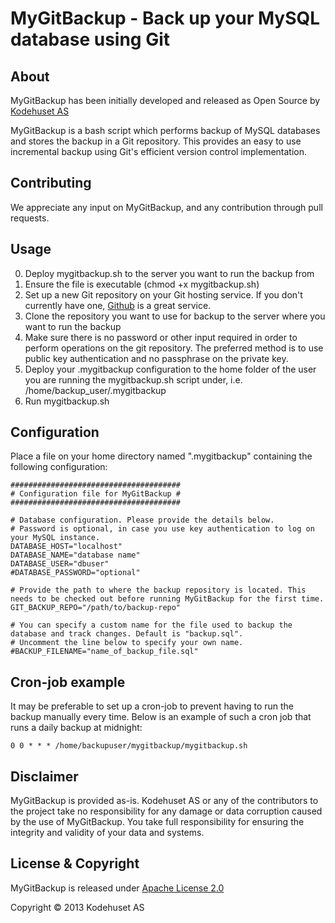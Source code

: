 MyGitBackup - Back up your MySQL database using Git
===================================================

About
-----

MyGitBackup has been initially developed and released as Open Source by [Kodehuset AS](http://www.kodehuset.no)

MyGitBackup is a bash script which performs backup of MySQL databases and stores the backup in a Git repository. This provides an easy to use incremental backup using Git's efficient version control implementation. 

Contributing
------------

We appreciate any input on MyGitBackup, and any contribution through pull requests. 


Usage
-----

0. Deploy mygitbackup.sh to the server you want to run the backup from
0. Ensure the file is executable (chmod +x mygitbackup.sh)
0. Set up a new Git repository on your Git hosting service. If you don't currently have one, [Github](http://github.com) is a great service.
0. Clone the repository you want to use for backup to the server where you want to run the backup
0. Make sure there is no password or other input required in order to perform operations on the git repository. The preferred method is to use public key authentication and no passphrase on the private key.
0. Deploy your .mygitbackup configuration to the home folder of the user you are running the mygitbackup.sh script under, i.e. /home/backup_user/.mygitbackup
0. Run mygitbackup.sh


Configuration
-------------

Place a file on your home directory named ".mygitbackup" containing the following configuration: 

    ######################################
    # Configuration file for MyGitBackup #
    ######################################
        
    # Database configuration. Please provide the details below. 
    # Password is optional, in case you use key authentication to log on your MySQL instance.
    DATABASE_HOST="localhost"
    DATABASE_NAME="database name"
    DATABASE_USER="dbuser"
    #DATABASE_PASSWORD="optional"
    
    # Provide the path to where the backup repository is located. This needs to be checked out before running MyGitBackup for the first time.
    GIT_BACKUP_REPO="/path/to/backup-repo"
    
    # You can specify a custom name for the file used to backup the database and track changes. Default is "backup.sql". 
    # Uncomment the line below to specify your own name.
    #BACKUP_FILENAME="name_of_backup_file.sql"


Cron-job example
----------------

It may be preferable to set up a cron-job to prevent having to run the backup manually every time. Below is an example of such a cron job that runs a daily backup at midnight: 

    0 0 * * * /home/backupuser/mygitbackup/mygitbackup.sh

Disclaimer
----------

MyGitBackup is provided as-is. Kodehuset AS or any of the contributors to the project take no responsibility for any damage or data corruption caused by the use of MyGitBackup. You take full responsibility for ensuring the integrity and validity of your data and systems.


License & Copyright
-------------------

MyGitBackup is released under [Apache License 2.0](http://www.apache.org/licenses/LICENSE-2.0.html)

Copyright &copy; 2013 Kodehuset AS



  